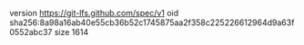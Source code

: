 version https://git-lfs.github.com/spec/v1
oid sha256:8a98a16ab40e55cb36b52c1745875aa2f358c225226612964d9a63f0552abc37
size 1614
